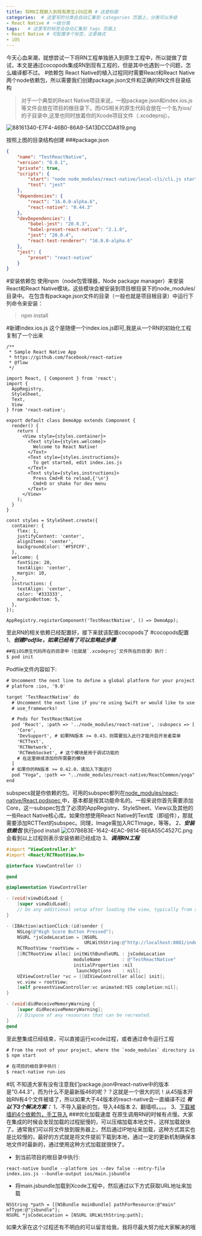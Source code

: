 ```yaml
---
title: 将RN工程嵌入到现有原生iOS应用 # 这是标题
categories:  # 这里写的分类会自动汇集到 categories 页面上，分类可以多级
- React Native # 一级分类
tags:   # 这里写的标签会自动汇集到 tags 页面上
- React Native # 可配置多个标签，注意格式
- iOS
---
```

今天心血来潮，就想尝试一下将RN工程单独嵌入到原生工程中，所以就做了尝试，本文是通过cocopods集成RN到现有工程的，但是其中也遇到一个问题，怎么编译都不过。
#依赖包
React Native的植入过程同时需要React和React Native两个node依赖包，所以需要我们创建package.json文件和正确的RN文件目录结构
> 对于一个典型的React Native项目来说，一般package.json和index.ios.js等文件会放在项目的根目录下。而iOS相关的原生代码会放在一个名为ios/的子目录中,这里也同时放着你的Xcode项目文件（.xcodeproj）。

![88161340-E7F4-46B0-86A9-5A13DCCDA819.png](http://upload-images.jianshu.io/upload_images/6644906-30b409760b9414ae.png?imageMogr2/auto-orient/strip%7CimageView2/2/w/1240)

按照上图的目录结构创建
###package.json
````json
{
	"name": "TestReactNative",
	"version": "0.0.1",
	"private": true,
	"scripts": {
		"start": "node node_modules/react-native/local-cli/cli.js start",
		"test": "jest"
	},
	"dependencies": {
		"react": "16.0.0-alpha.6",
		"react-native": "0.44.3"
	},
	"devDependencies": {
		"babel-jest": "20.0.3",
		"babel-preset-react-native": "2.1.0",
		"jest": "20.0.4",
		"react-test-renderer": "16.0.0-alpha.6"
	},
	"jest": {
		"preset": "react-native"
	}
}
````
#安装依赖包
使用npm（node包管理器，Node package manager）来安装React和React Native模块。这些模块会被安装到项目根目录下的node_modules/目录中。 在包含有package.json文件的目录（一般也就是项目根目录）中运行下列命令来安装：
>npm install

#新建index.ios.js
这个是随便一个index.ios.js即可,我是从一个RN的初始化工程复制了一个出来
````javascrip
/**
 * Sample React Native App
 * https://github.com/facebook/react-native
 * @flow
 */

import React, { Component } from 'react';
import {
  AppRegistry,
  StyleSheet,
  Text,
  View
} from 'react-native';

export default class DemoApp extends Component {
  render() {
    return (
      <View style={styles.container}>
        <Text style={styles.welcome}>
          Welcome to React Native!
        </Text>
        <Text style={styles.instructions}>
          To get started, edit index.ios.js
        </Text>
        <Text style={styles.instructions}>
          Press Cmd+R to reload,{'\n'}
          Cmd+D or shake for dev menu
        </Text>
      </View>
    );
  }
}

const styles = StyleSheet.create({
  container: {
    flex: 1,
    justifyContent: 'center',
    alignItems: 'center',
    backgroundColor: '#F5FCFF',
  },
  welcome: {
    fontSize: 20,
    textAlign: 'center',
    margin: 10,
  },
  instructions: {
    textAlign: 'center',
    color: '#333333',
    marginBottom: 5,
  },
});

AppRegistry.registerComponent('TestReactNative', () => DemoApp);
````
至此RN的相关依赖已经配置好，接下来就该配置cocopods了
#cocopods配置
1、***创建Podfile，如果已经有了可以忽略此步骤***
```` jsp
##在iOS原生代码所在的目录中（也就是`.xcodeproj`文件所在的目录）执行：
$ pod init
````
Podfile文件内容如下:
````jsp
# Uncomment the next line to define a global platform for your project
# platform :ios, '9.0'

target 'TestReactNative' do
  # Uncomment the next line if you're using Swift or would like to use dynamic frameworks
  # use_frameworks!

  # Pods for TestReactNative
  pod 'React', :path => '../node_modules/react-native', :subspecs => [
    'Core',
    'DevSupport', # 如果RN版本 >= 0.43，则需要加入此行才能开启开发者菜单
    'RCTText',
    'RCTNetwork',
    'RCTWebSocket', # 这个模块是用于调试功能的
    # 在这里继续添加你所需要的模块
  ]
  # 如果你的RN版本 >= 0.42.0，请加入下面这行
  pod "Yoga", :path => "../node_modules/react-native/ReactCommon/yoga"
end
````
subspecs就是你依赖的包。可用的subspec都列在[node_modules/react-native/React.podspec
](https://github.com/facebook/react-native/blob/master/React.podspec)中，基本都是按其功能命名的。一般来说你首先需要添加Core，这一subspec包含了必须的AppRegistry、StyleSheet、View以及其他的一些React Native核心库。如果你想使用React Native的Text库（即<Text>组件），那就需要添加RCTText的subspec。同理，Image需加入RCTImage，等等。
2、***安装依赖包***
执行pod install
![C07B6B3E-1642-4EAC-9814-BE6A55C4527C.png](http://upload-images.jianshu.io/upload_images/6644906-d2f8ac5ea7e08d21.png?imageMogr2/auto-orient/strip%7CimageView2/2/w/1240)
会看到以上过程则表示安装依赖已经成功
3、***调用RN工程***
````objective-c
#import "ViewController.h"
#import <React/RCTRootView.h>

@interface ViewController ()

@end

@implementation ViewController

- (void)viewDidLoad {
    [super viewDidLoad];
    // Do any additional setup after loading the view, typically from a nib.
}

- (IBAction)actionClick:(id)sender {
    NSLog(@"High Score Button Pressed");
    NSURL *jsCodeLocation = [NSURL
                             URLWithString:@"http://localhost:8081/index.ios.bundle?platform=ios"];
    RCTRootView *rootView =
    [[RCTRootView alloc] initWithBundleURL : jsCodeLocation
                         moduleName        : @"TestReactNative"
                         initialProperties :nil
                          launchOptions    : nil];
    UIViewController *vc = [[UIViewController alloc] init];
    vc.view = rootView;
    [self presentViewController:vc animated:YES completion:nil];
}

- (void)didReceiveMemoryWarning {
    [super didReceiveMemoryWarning];
    // Dispose of any resources that can be recreated.
}
@end
````
至此整集成已经结束，可以直接运行xcode过程，或者通过命令运行工程
````jsp
# From the root of your project, where the `node_modules` directory is located.
$ npm start
````
````jsp
# 在项目的根目录中执行：
$ react-native run-ios
````
#坑
不知道大家有没有注意我们package.json中react-native中的版本是"0.44.3"，而为什么不是最新版46的呢？？这就是一个很大的坑！从45版本开始RN有4个文件被墙了，所以如果大于44版本的react-native会一直编译不过
***有以下3个解决方案：***
1、不导入最新的包，导入44版本
2、翻墙呗。。。。
3、[下载被墙的4个依赖包，手工导入](http://blog.csdn.net/u013751625/article/details/75046147)
###优化加载速度
在原生调用RN的时候有点慢。大家在集成的时候会发现加载的过程挺慢的，可以压缩加载本地文件，这样加载就快了。通常我们可以将文件放到服务器上，然后通过IP地址来加载，这种方式其实也是比较慢的，最好的方式就是将文件提前下载到本地，通过一定的更新机制确保本地文件时最新的，通过使用这种方式加载就很快了。
- 到当前项目的根目录中执行:
````
react-native bundle --platform ios --dev false --entry-file index.ios.js --bundle-output ios/main.jsbundle
````
- 将main.jsbundle加载到Xcode工程中，然后通过以下方式获取URL地址来加载
````
NSString *path = [[NSBundle mainBundle] pathForResource:@"main" ofType:@"jsbundle"];
NSURL *jsCodeLocation = [NSURL URLWithString:path];
````

如果大家在这个过程还有不明白的可以留言给我，我将尽最大努力给大家解决的哦
